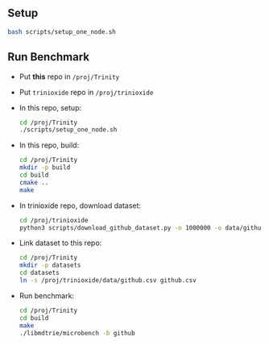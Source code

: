 

## Setup

```bash
bash scripts/setup_one_node.sh
```


## Run Benchmark
- Put **this** repo in `/proj/Trinity`
- Put `trinioxide` repo in `/proj/trinioxide`
- In this repo, setup:
  ```bash
  cd /proj/Trinity
  ./scripts/setup_one_node.sh
  ```
- In this repo, build:

  ```bash
  cd /proj/Trinity
  mkdir -p build
  cd build
  cmake ..
  make
  ```

- In trinioxide repo, download dataset:
  ```bash
  cd /proj/trinioxide
  python3 scripts/download_github_dataset.py -n 1000000 -o data/github.csv
  ```

- Link dataset to this repo:
  ```bash
  cd /proj/Trinity
  mkdir -p datasets
  cd datasets
  ln -s /proj/trinioxide/data/github.csv github.csv
  ```

- Run benchmark:
  ```bash
  cd /proj/Trinity
  cd build
  make
  ./libmdtrie/microbench -b github
  ```
